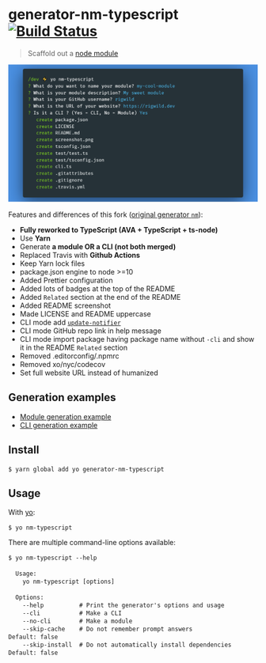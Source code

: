 # generator-nm-typescript [![Build Status](https://travis-ci.org/rigwild/generator-nm-typescript.svg?branch=master)](https://travis-ci.org/rigwild/generator-nm-typescript)

> Scaffold out a [node module](https://github.com/sindresorhus/node-module-boilerplate)

![screenshot](screenshot.png)

Features and differences of this fork ([original generator `nm`](https://github.com/sindresorhus/generator-nm)):

 - **Fully reworked to TypeScript (AVA + TypeScript + ts-node)**
 - Use **Yarn**
 - Generate **a module OR a CLI (not both merged)**
 - Replaced Travis with **Github Actions**
 - Keep Yarn lock files
 - package.json engine to node >=10
 - Added Prettier configuration
 - Added lots of badges at the top of the README
 - Added `Related` section at the end of the README
 - Added README screenshot
 - Made LICENSE and README uppercase
 - CLI mode add [`update-notifier`](https://github.com/yeoman/update-notifier)
 - CLI mode GitHub repo link in help message
 - CLI mode import package having package name without `-cli` and show it in the README `Related` section
 - Removed .editorconfig/.npmrc
 - Removed xo/nyc/codecov
 - Set full website URL instead of humanized

## Generation examples

 - [Module generation example](./examples/module)
 - [CLI generation example](./examples/cli)

## Install

```
$ yarn global add yo generator-nm-typescript
```


## Usage

With [yo](https://github.com/yeoman/yo):

```
$ yo nm-typescript
```

There are multiple command-line options available:

```
$ yo nm-typescript --help

  Usage:
    yo nm-typescript [options]

  Options:
    --help          # Print the generator's options and usage
    --cli           # Make a CLI
    --no-cli        # Make a module
    --skip-cache    # Do not remember prompt answers                      Default: false
    --skip-install  # Do not automatically install dependencies           Default: false
```
